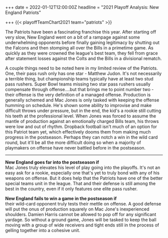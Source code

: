 +++
date = 2022-01-12T12:00:00Z
headline = "2021 Playoff Analysis: New England Patriots"

+++
{{< playoffTeamChart2021 team="patriots" >}}

The Patriots have been a fascinating franchise this year. After starting off very slow, New England went on a bit of a rampage against some underwhelming opponents before finally gaining legitimacy by shutting out the Falcons and then stomping all over the Bills in a primetime game. As quickly as they were crowned the league's best team, they fell from grace after statement losses against the Colts and the Bills in a divisional rematch.

A couple things need to be noted here in my limited review of the Patriots. One, their pass rush only has one star - Matthew Judon. It's not necessarily a terrible thing, but championship teams typically have at least two stud pass rushers. Super Bowl teams missing two star pass rushers usually compensate through offense....but that brings me to point number two - their offense is the very definition of a managed offense. Production is generally schemed and Mac Jones is only tasked with keeping the offense humming on schedule. He's shown some ability to improvise and make difficult throws under pressure, but in the end, the kid's a rookie still cutting his teeth at the professional level. When Jones was forced to assume the mantle of production against an emotionally charged Bills team, his throws were low and out of rhythm. Dropback football isn't much of an option for this Patriot team yet, which effectively dooms them from making much progress in the postseason. Perhaps they can notch a win in the wild card round, but it'll be all the more difficult doing so when a majority of playmakers on offense have  never battled before in the postseason.

***

**New England goes far into the postseason if**  
Mac Jones truly elevates his level of play going into the playoffs. It's not an easy ask for a rookie, especially one that's yet to truly bond with any of his weapons on offense. But it does help that the Patriots have one of the better special teams unit in the league. That and their defense is still among the best in the country, even if it only features one elite pass rusher.

**New England fails to win a game in the postseason if**  
their wild-card opponent truly tests their mettle on offense. A good defense will put the onus of production squarely on Mac Jone's inexperienced shoulders. Damien Harris cannot be allowed to pop off for any significant yardage. So without a ground game, Jones will be tasked to keep the ball moving with a group of wide receivers and tight ends still in the process of gelling together into a cohesive unit.